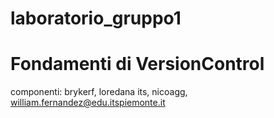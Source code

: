 # laboratorio_gruppo1
# Fondamenti di VersionControl

componenti: brykerf, loredana its, nicoagg, william.fernandez@edu.itspiemonte.it


